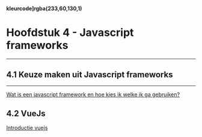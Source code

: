 #### kleurcode]rgba(233,60,130,1)

# Hoofdstuk 4 - Javascript frameworks

---
## 4.1 Keuze maken uit Javascript frameworks
---

<a href="https://www.slideshare.net/eduvisiontraining/hoe-kies-ik-het-juiste-javascript-front-end-framework">Wat is een javascript framework en hoe kies ik welke ik ga gebruiken?</a>

## 4.2 VueJs

<a href="https://www.vuemastery.com/courses/intro-to-vue-js/vue-instance">Introductie vuejs</a>




